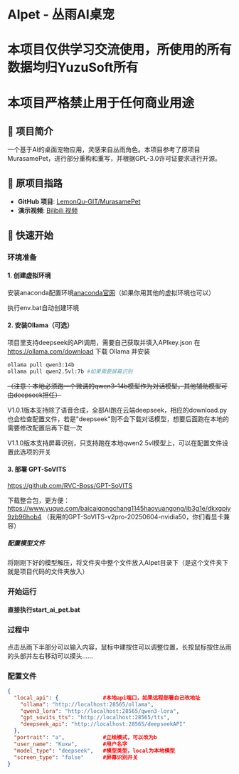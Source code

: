 # AIpet - 丛雨AI桌宠

# 本项目仅供学习交流使用，所使用的所有数据均归YuzuSoft所有
# 本项目严格禁止用于任何商业用途

## 📖 项目简介

一个基于AI的桌面宠物应用，灵感来自丛雨角色。本项目参考了原项目MurasamePet，进行部分重构和重写，并根据GPL-3.0许可证要求进行开源。


## 🔗 原项目指路

- **GitHub 项目**: [LemonQu-GIT/MurasamePet](https://github.com/LemonQu-GIT/MurasamePet?tab=readme-ov-file)
- **演示视频**: [Bilibili 视频](https://www.bilibili.com/video/BV1vjeGzfE1w)

## 🚀 快速开始

### 环境准备

#### 1. 创建虚拟环境
安装anaconda配置环境[anaconda官网](https://www.anaconda.com/download)（如果你用其他的虚拟环境也可以）

执行env.bat自动创建环境


#### 2. 安装Ollama（可选）
项目里支持deepseek的API调用，需要自己获取并填入APIkey.json
在 https://ollama.com/download 下载 Ollama 并安装
```bash
ollama pull qwen3:14b
ollama pull qwen2.5vl:7b #如果需要屏幕识别
```
~~（注意：本地必须跑一个微调的qwen3-14b模型作为对话模型，其他辅助模型可由deepseek担任）~~

V1.0.1版本支持除了语音合成，全部AI跑在云端deepseek，相应的download.py也会检查配置文件，若是"deepseek"则不会下载对话模型，想要后面跑在本地的需要修改配置后再下载一次

V1.1.0版本支持屏幕识别，只支持跑在本地qwen2.5vl模型上，可以在配置文件设置此选项的开关


#### 3. 部署 GPT-SoVITS
https://github.com/RVC-Boss/GPT-SoVITS

下载整合包，更方便：https://www.yuque.com/baicaigongchang1145haoyuangong/ib3g1e/dkxgpiy9zb96hob4
（我用的GPT-SoVITS-v2pro-20250604-nvidia50，你们看显卡兼容）
##### 配置模型文件
将刚刚下好的模型解压，将文件夹中整个文件放入AIpet目录下（是这个文件夹下就是项目代码的文件夹放入）

### 开始运行

#### 直接执行start_ai_pet.bat

### 过程中
点击丛雨下半部分可以输入内容，鼠标中建按住可以调整位置，长按鼠标按住丛雨的头部并左右移动可以摸头……

### 配置文件
``` json
{
  "local_api": {              #本地api端口，如果远程部署自己改地址
    "ollama": "http://localhost:28565/ollama",
    "qwen3_lora": "http://localhost:28565/qwen3-lora",
    "gpt_sovits_tts": "http://localhost:28565/tts",
    "deepseek_api": "http://localhost:28565/deepseekAPI"
  },
  "portrait": "a",            #立绘模式，可以改为b
  "user_name": "Kuxw",        #用户名字
  "model_type": "deepseek",   #模型类型，local为本地模型
  "screen_type": "false"      #屏幕识别开关
}
```